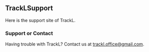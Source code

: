 ## TrackLSupport

Here is the support site of TrackL.

### Support or Contact

Having trouble with TrackL? Contact us at trackl.office@gmail.com.


